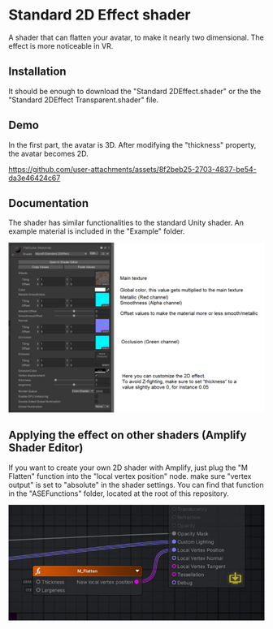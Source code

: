 # Standard 2D Effect shader

A shader that can flatten your avatar, to make it nearly two dimensional. The effect is more noticeable in VR.

## Installation

It should be enough to download the "Standard 2DEffect.shader" or the  the "Standard 2DEffect Transparent.shader" file.

## Demo      

In the first part, the avatar is 3D.
After modifying the "thickness" property, the avatar becomes 2D.

https://github.com/user-attachments/assets/8f2beb25-2703-4837-be54-da3e46424c67

## Documentation

The shader has similar functionalities to the standard Unity shader.
An example material is included in the "Example" folder.

![Doc](https://github.com/MyroG/MyroP-shader-dump/blob/master/2DEffect/Doc/Settings.png)

## Applying the effect on other shaders (Amplify Shader Editor)

If you want to create your own 2D shader with Amplify, just plug the "M Flatten" function into the "local vertex position" node. make sure "vertex output" is set to "absolute" in the shader settings.
You can find that function in the "ASEFunctions" folder, located at the root of this repository.

![Amplify](https://github.com/MyroG/MyroP-shader-dump/blob/master/2DEffect/Doc/Amplify.webp)


